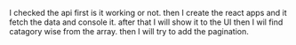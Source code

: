 I checked the api first is it working or not.
then I create the react apps and it fetch the data and console it.
after that I will show it to the UI
then I wil find catagory wise from the array.
then I will try to add the pagination.